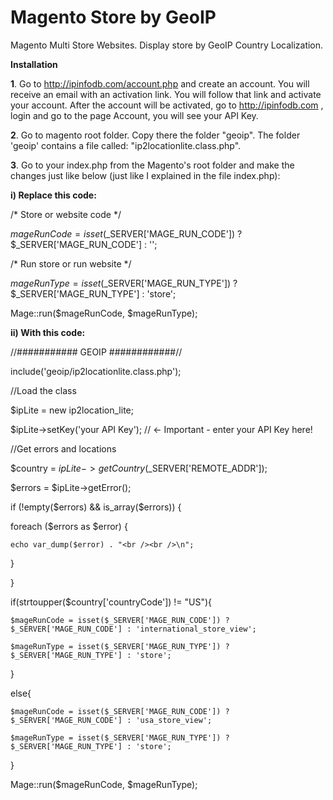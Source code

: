 Magento Store by GeoIP
======================

Magento Multi Store Websites. Display store by GeoIP Country Localization.


**Installation**

**1**. Go to http://ipinfodb.com/account.php and create an account.
You will receive an email with an activation link.
You will follow that link and activate your account.
After the account will be activated, go to http://ipinfodb.com , login and go to the page Account, you will see your API Key.


**2**. Go to magento root folder.
Copy there the folder "geoip". The folder 'geoip' contains a file called: "ip2locationlite.class.php".


**3**. Go to your index.php from the Magento's root folder and make the changes just like below (just like I explained in the file index.php):

**i) Replace this code:**


/* Store or website code */

$mageRunCode = isset($_SERVER['MAGE_RUN_CODE']) ? $_SERVER['MAGE_RUN_CODE'] : '';
 
/* Run store or run website */

$mageRunType = isset($_SERVER['MAGE_RUN_TYPE']) ? $_SERVER['MAGE_RUN_TYPE'] : 'store';
 
Mage::run($mageRunCode, $mageRunType);



**ii) With this code:**


//########### GEOIP ############//

include('geoip/ip2locationlite.class.php');
  
//Load the class

$ipLite = new ip2location_lite;

$ipLite->setKey('your API Key'); // <- Important - enter your API Key here!
 
//Get errors and locations

$country = $ipLite->getCountry($_SERVER['REMOTE_ADDR']);

$errors = $ipLite->getError();

if (!empty($errors) && is_array($errors)) {

  foreach ($errors as $error) {
  
    echo var_dump($error) . "<br /><br />\n";
    
  }
  
}

if(strtoupper($country['countryCode']) != "US"){

    $mageRunCode = isset($_SERVER['MAGE_RUN_CODE']) ? $_SERVER['MAGE_RUN_CODE'] : 'international_store_view';
    
    $mageRunType = isset($_SERVER['MAGE_RUN_TYPE']) ? $_SERVER['MAGE_RUN_TYPE'] : 'store';
    
}

else{

    $mageRunCode = isset($_SERVER['MAGE_RUN_CODE']) ? $_SERVER['MAGE_RUN_CODE'] : 'usa_store_view';
    
    $mageRunType = isset($_SERVER['MAGE_RUN_TYPE']) ? $_SERVER['MAGE_RUN_TYPE'] : 'store';
    
}

Mage::run($mageRunCode, $mageRunType);        

